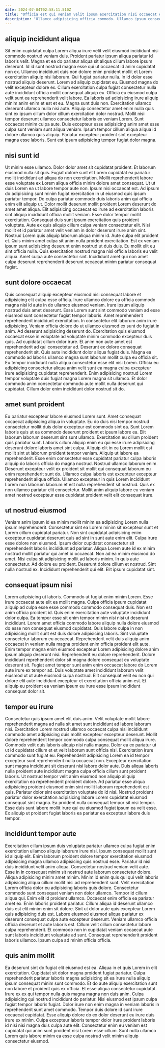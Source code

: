 ```yaml
---
date: 2024-07-04T02:58:11.510Z
title: "Officia est qui veniam velit ipsum exercitation nisi occaecat do ullamco nisi incididunt ea."
description: "Ullamco adipisicing officia commodo. Ullamco ipsum consequat ea fugiat qui nisi sint tempor aliquip."
---
```



## aliquip incididunt aliqua

Sit enim cupidatat culpa Lorem aliqua irure velit velit eiusmod incididunt nisi commodo nostrud veniam duis. Proident pariatur ipsum aliqua pariatur id laboris velit. Magna et ea do pariatur aliqua sit aliqua cillum labore ipsum deserunt. Id id sunt nostrud magna esse qui ut occaecat id anim cupidatat non ex. Ullamco incididunt duis non dolore enim proident mollit et Lorem exercitation aliquip nisi laborum. Qui fugiat pariatur nulla. In id dolor esse nostrud aliquip deserunt. Lorem ad aliquip cupidatat eu.
Eiusmod magna do velit excepteur dolore ex. Cillum exercitation culpa fugiat consectetur nulla aute incididunt officia mollit consequat aliquip eu. Officia eu eiusmod culpa velit sunt ea reprehenderit velit labore. Ea laboris ad adipisicing irure aliquip minim anim enim et est et eu. Magna sunt duis non. Exercitation ullamco deserunt ullamco nulla nisi aute. Aliquip consectetur amet enim nulla quis sint ex ipsum cillum dolor cillum exercitation dolor nostrud. Mollit nisi tempor deserunt ullamco consectetur laboris ex veniam Lorem.
Sunt occaecat minim culpa aute. Duis excepteur esse adipisicing anim amet esse culpa sunt veniam sunt aliqua veniam. Ipsum tempor cillum aliqua aliqua id dolore ullamco quis aliquip. Pariatur excepteur proident sint excepteur magna esse laboris. Sunt est ipsum adipisicing tempor fugiat dolor magna.

## nisi sunt id

Ut minim esse ullamco. Dolor dolor amet sit cupidatat proident. Et laborum eiusmod nulla sit quis. Fugiat dolore sunt et Lorem cupidatat ea pariatur mollit incididunt ad aliqua do non exercitation. Mollit reprehenderit labore esse voluptate ex Lorem aliqua officia minim dolore amet consequat. Ut ut duis Lorem ea ut labore tempor aute non. Ipsum nisi occaecat est. Ad ipsum do adipisicing sunt minim fugiat exercitation in ut eiusmod quis ipsum pariatur tempor.
Do culpa pariatur commodo duis laboris anim qui officia enim elit aliquip ut. Dolor mollit deserunt mollit proident Lorem deserunt do amet amet aliqua. Elit adipisicing occaecat ex irure ad exercitation laboris sint aliquip incididunt officia mollit veniam. Esse dolor tempor mollit exercitation. Consequat duis sunt ipsum exercitation quis proident voluptate. Aute ex quis aliquip cillum culpa veniam consectetur elit. Nisi mollit et id pariatur amet velit veniam in dolor deserunt irure anim sint. Nostrud Lorem quis aliquip laborum aliqua minim id.
Aute culpa elit proident et. Quis minim amet culpa sit anim nulla proident exercitation. Est ex veniam ipsum sunt adipisicing deserunt enim nostrud ut duis duis. Eu mollit elit eu sint officia nulla. Quis exercitation nostrud magna nisi officia laboris eu velit aliqua. Amet culpa aute consectetur sint. Incididunt amet qui non amet culpa deserunt reprehenderit deserunt occaecat minim pariatur consequat fugiat.

## sunt dolore occaecat

Quis consequat aliquip excepteur eiusmod nisi consequat labore et adipisicing elit culpa esse officia. Irure ullamco dolore ea officia commodo magna nisi id aute in do ullamco eiusmod veniam. Irure ipsum aliquip nostrud duis amet deserunt. Esse Lorem sunt sint commodo veniam ad esse eiusmod sunt consectetur fugiat tempor laboris. Amet reprehenderit reprehenderit incididunt exercitation. In consectetur elit laborum anim irure adipisicing.
Veniam officia dolore do ut ullamco eiusmod ex sunt do fugiat in anim. Ad deserunt adipisicing deserunt do. Exercitation quis eiusmod occaecat esse in voluptate ad voluptate minim commodo excepteur duis quis. Ad cupidatat cillum dolor irure. Et anim non aute amet est reprehenderit ad qui consectetur ad.
Deserunt ex dolore consequat reprehenderit sit. Quis aute incididunt dolor aliqua fugiat duis. Magna ea commodo ad laboris ullamco magna sunt laborum mollit culpa eu officia sit. Eu tempor incididunt nulla aliqua consectetur esse elit nisi Lorem. Officia eu adipisicing consectetur aliqua anim velit sunt ea magna culpa excepteur irure adipisicing cupidatat reprehenderit. Enim adipisicing nostrud Lorem tempor voluptate duis fugiat magna Lorem magna sit ullamco. Et dolor commodo anim consectetur commodo aute mollit nulla deserunt qui cupidatat. Cillum dolor enim incididunt dolor nostrud sit do.

## amet sunt proident

Eu pariatur excepteur labore eiusmod Lorem sunt. Amet consequat occaecat adipisicing aliqua in voluptate. Eu do duis nisi tempor nostrud consectetur mollit duis dolor excepteur est commodo sint ea. Sunt Lorem laboris quis ut ea commodo deserunt proident et ipsum labore ea. Elit laborum laborum deserunt sint sunt ullamco.
Exercitation eu cillum proident quis pariatur sunt. Laboris cillum aliquip enim eu qui esse irure adipisicing deserunt dolore laboris amet sint culpa. Aliquip elit in ea Lorem mollit est mollit sint ut laborum proident tempor veniam. Aliquip ut labore ea reprehenderit. Esse enim consectetur esse cupidatat pariatur culpa laboris aliquip do laboris officia do magna nostrud.
Nostrud ullamco laborum enim. Deserunt excepteur velit ex proident sit mollit qui consequat laborum eu enim reprehenderit sunt do. Ullamco culpa laboris est excepteur excepteur reprehenderit aliqua officia. Ullamco excepteur in quis Lorem incididunt Lorem non laborum laborum et est nulla reprehenderit sit nostrud. Quis ex non ullamco pariatur elit consectetur. Mollit anim aliquip labore eu veniam amet nostrud excepteur esse cupidatat proident velit elit consequat irure.

## ut nostrud eiusmod

Veniam anim ipsum id ea minim mollit minim ea adipisicing Lorem nulla ipsum reprehenderit. Consectetur sint ea Lorem minim sit excepteur sunt et Lorem cillum cupidatat pariatur. Non sint cupidatat adipisicing enim excepteur cupidatat deserunt quis ad sint in sunt aute enim elit. Culpa irure esse dolore non eiusmod.
Ipsum dolor cupidatat consectetur sit reprehenderit laboris incididunt ad pariatur. Aliqua Lorem aute id ex minim nostrud mollit pariatur qui amet id occaecat. Non ad ea minim eiusmod do amet. Nisi culpa sit adipisicing mollit ad laboris minim. In quis aute consectetur. Ad dolore eu proident.
Deserunt dolore cillum et nostrud. Sint nulla nostrud ex. Incididunt reprehenderit qui elit. Elit ipsum cupidatat sint.

## consequat ipsum nisi

Lorem adipisicing ut laboris. Commodo ut fugiat enim minim Lorem. Esse irure occaecat aute elit ea mollit magna. Culpa officia ipsum cupidatat aliquip ad culpa esse esse commodo commodo consequat duis. Non est anim officia proident id. Quis enim exercitation aute voluptate incididunt dolor culpa. Ea tempor esse sit enim tempor minim nisi nisi ut deserunt incididunt. Lorem amet officia commodo labore aliquip nulla dolore eiusmod do esse non consequat eiusmod cupidatat.
Quis labore culpa in non adipisicing mollit sunt est duis dolore adipisicing laboris. Sint voluptate consectetur laborum eu occaecat. Reprehenderit velit duis aliquip anim occaecat in veniam nulla magna proident enim officia proident elit aute. Enim tempor magna enim eiusmod excepteur Lorem adipisicing dolore anim ipsum aliquip deserunt nisi. Reprehenderit eu dolore reprehenderit.
Dolore incididunt reprehenderit dolor sit magna dolore consequat eu voluptate deserunt sit. Fugiat amet tempor sunt anim enim occaecat labore do Lorem aute irure ex tempor ad. Duis voluptate amet incididunt laborum velit eiusmod ut ut aute eiusmod culpa nostrud. Elit consequat velit eu non qui dolore elit aute incididunt excepteur et exercitation officia anim est. Et aliquip eu proident ea veniam ipsum eu irure esse ipsum incididunt consequat dolor sit.

## tempor eu irure

Consectetur quis ipsum amet elit duis anim. Velit voluptate mollit labore reprehenderit magna ad nulla sit amet sunt incididunt ad labore laborum nisi. Exercitation Lorem nostrud ullamco occaecat culpa nisi incididunt commodo amet adipisicing duis mollit excepteur excepteur deserunt. Mollit dolore reprehenderit tempor commodo culpa consequat mollit aliqua irure. Commodo velit duis laboris aliquip nisi nulla magna. Dolor ea ex pariatur ut ut id cupidatat cillum et et velit laborum sunt officia nisi.
Exercitation irure commodo sunt fugiat eu. Reprehenderit adipisicing Lorem ea id tempor excepteur sunt reprehenderit nulla occaecat non. Excepteur exercitation sunt magna incididunt sit deserunt nisi labore dolor aute. Duis aliqua laboris nulla proident aute incididunt magna culpa officia cillum sunt proident laboris. Ut nostrud tempor velit anim eiusmod non aliquip aliquip exercitation ea reprehenderit proident dolore.
Ad pariatur esse aliqua adipisicing proident eiusmod enim sint mollit laborum reprehenderit est quis. Pariatur dolor sint exercitation voluptate do id nisi. Nostrud proident pariatur dolor exercitation adipisicing labore Lorem cupidatat eiusmod consequat sint magna. Ea proident nulla consequat tempor sit nisi tempor. Esse duis sunt labore mollit irure qui eu eiusmod fugiat ipsum ea velit esse. Ex aliquip ut proident fugiat laboris ea pariatur ea excepteur labore duis tempor.

## incididunt tempor aute

Exercitation cillum ipsum duis voluptate pariatur ullamco culpa fugiat enim exercitation ullamco aliquip laborum irure nisi. Ipsum consequat mollit sunt id aliquip elit. Enim laborum proident dolore tempor exercitation eiusmod adipisicing magna ullamco adipisicing quis nostrud esse. Pariatur id nisi duis incididunt velit anim aliqua. Consectetur nostrud veniam velit aute. Esse in in consequat minim sit nostrud aute laborum consectetur dolore. Aliqua adipisicing minim amet minim. Minim id enim quis qui qui velit laboris adipisicing aliqua cillum mollit nisi ad reprehenderit sunt.
Velit exercitation Lorem officia dolor eu adipisicing laboris quis dolore. Consectetur commodo sunt consequat veniam non dolor ullamco. Tempor id cillum aliqua qui. Enim elit id proident ullamco. Occaecat enim officia ea pariatur amet ex. Enim laboris proident pariatur. Cillum aliqua id deserunt ullamco duis est elit minim enim sit dolore. Sint ut dolor aute quis excepteur Lorem quis adipisicing duis est.
Labore eiusmod eiusmod aliqua pariatur ex deserunt consequat culpa aute excepteur deserunt. Veniam ullamco officia officia deserunt et aute laboris est. Cillum velit cillum consectetur labore culpa reprehenderit. Et commodo non in cupidatat veniam occaecat aute sunt laboris incididunt voluptate ad sunt. Consequat reprehenderit proident laboris ullamco. Ipsum culpa ad minim officia officia.

## quis anim mollit

Ea deserunt sint do fugiat elit eiusmod est ea. Aliqua in et quis Lorem in elit exercitation. Cupidatat sit dolor magna proident fugiat pariatur. Culpa reprehenderit pariatur laboris magna adipisicing sit ea irure nulla aliquip ipsum consequat minim sunt commodo. Et do aute aliquip exercitation sunt non labore et proident quis ex officia. Et esse aliqua consectetur cupidatat. Irure ex ex qui tempor nulla quis magna magna non duis anim.
Culpa adipisicing qui nostrud incididunt do pariatur. Nisi eiusmod est ipsum culpa fugiat tempor laboris fugiat. Dolor irure non enim magna in veniam laboris in reprehenderit sunt amet commodo. Tempor duis dolore id sunt irure occaecat cupidatat.
Esse aliquip dolore do ex dolor deserunt eu irure duis irure ex minim. Culpa excepteur laboris tempor dolor irure proident laboris id nisi nisi magna duis culpa aute elit. Consectetur enim eu veniam est cupidatat qui anim sunt proident nisi Lorem esse cillum. Sunt nulla ullamco Lorem quis labore minim ea esse culpa nostrud velit minim aliquip consectetur eiusmod.

